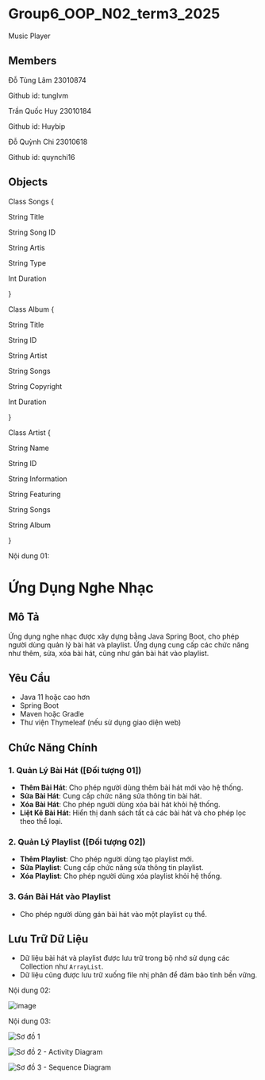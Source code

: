 # Group6_OOP_N02_term3_2025
Music Player

## Members

Đỗ Tùng Lâm 23010874

Github id: tunglvm

Trần Quốc Huy 23010184

Github id: Huybip

Đỗ Quỳnh Chi 23010618

Github id: quynchi16

## Objects

   Class Songs {

String Title

String Song ID

String Artis

String Type

Int Duration

}

   Class Album {

String Title

String ID

String Artist

String Songs

String Copyright

Int Duration

}

   Class Artist {

String Name

String ID

String Information

String Featuring

String Songs

String Album


}

Nội dung 01:

# Ứng Dụng Nghe Nhạc

## Mô Tả
Ứng dụng nghe nhạc được xây dựng bằng Java Spring Boot, cho phép người dùng quản lý bài hát và playlist. Ứng dụng cung cấp các chức năng như thêm, sửa, xóa bài hát, cũng như gán bài hát vào playlist.

## Yêu Cầu
- Java 11 hoặc cao hơn
- Spring Boot
- Maven hoặc Gradle
- Thư viện Thymeleaf (nếu sử dụng giao diện web)

## Chức Năng Chính
### 1. Quản Lý Bài Hát ([Đối tượng 01])
- **Thêm Bài Hát**: Cho phép người dùng thêm bài hát mới vào hệ thống.
- **Sửa Bài Hát**: Cung cấp chức năng sửa thông tin bài hát.
- **Xóa Bài Hát**: Cho phép người dùng xóa bài hát khỏi hệ thống.
- **Liệt Kê Bài Hát**: Hiển thị danh sách tất cả các bài hát và cho phép lọc theo thể loại.

### 2. Quản Lý Playlist ([Đối tượng 02])
- **Thêm Playlist**: Cho phép người dùng tạo playlist mới.
- **Sửa Playlist**: Cung cấp chức năng sửa thông tin playlist.
- **Xóa Playlist**: Cho phép người dùng xóa playlist khỏi hệ thống.

### 3. Gán Bài Hát vào Playlist
- Cho phép người dùng gán bài hát vào một playlist cụ thể.

## Lưu Trữ Dữ Liệu
- Dữ liệu bài hát và playlist được lưu trữ trong bộ nhớ sử dụng các Collection như `ArrayList`.
- Dữ liệu cũng được lưu trữ xuống file nhị phân để đảm bảo tính bền vững.


Nội dung 02:

![image](https://github.com/user-attachments/assets/ab0c18b4-c7b1-4907-88d4-b1ea96887b25)

Nội dung 03:

![Sơ đồ 1](https://github.com/user-attachments/assets/9a82e955-78e7-4e7b-a74f-56e460bc6144)


![Sơ đồ 2 - Activity Diagram](https://github.com/user-attachments/assets/bd6b42f0-a5c2-43cc-bde8-17b20c69a77f)


![Sơ đồ 3 - Sequence Diagram](https://github.com/user-attachments/assets/735a9b08-7ae9-4db0-99e5-00db09b9ec5e)





